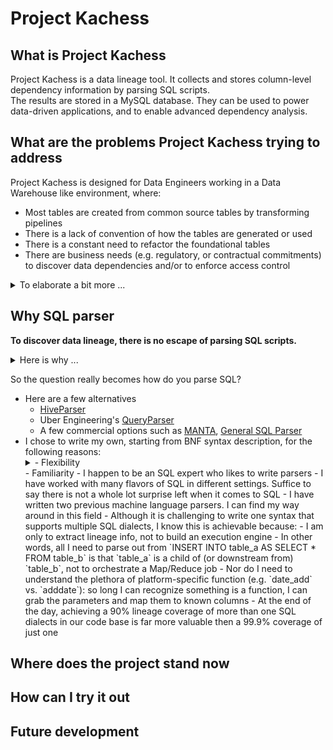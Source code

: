
# Project Kachess  
  
## What is Project Kachess  
  
Project Kachess is a data lineage tool. It collects and stores column-level dependency information by parsing SQL scripts.   
The results are stored in a MySQL database. They can be used to power data-driven applications, and to enable advanced dependency analysis.  
  
  
## What are the problems Project Kachess trying to address  
  
Project Kachess is designed for Data Engineers working in a Data Warehouse like environment, where:  
- Most tables are created from common source tables by transforming pipelines  
- There is a lack of convention of how the tables are generated or used  
- There is a constant need to refactor the foundational tables  
- There are business needs (e.g. regulatory, or contractual commitments) to discover data dependencies and/or to enforce access control  
  
<details>  
    <summary>To elaborate a bit more ... </summary>  
  
### Background  
  
- Project Kachess is inspired by my recent work at a popular software company where there was a lot of data users and SQL writers, but there was very few data engineers  
  - Many people built SQL pipelines besides data engineers: data scientists, BI developers, software engineers, product managers, etc.  
  - Most of them wrote pipelines to address their immediate needs, with a hope that one day, someday, a data engineer will take over   
- As a result, the pipelines were haphazardly done:  
  - There was a lack of rigor to ensure data fidelity, e.g. whether a pipeline uses the source of truth, whether there is data quality checks, etc.  
  - There was no enforcement of engineering best practices, e.g. adopting naming convention, breaking down complicated pipelines into smaller, re-useable components  
  - There was very little documentation for most pipelines  
- The problem tends to feed on itself  
  - Even when there are opportunities to refactor an existing table, because people are afraid of downstream impacts, they often choose the only option they are left with: to build a parallel table.  
  - After a while, when there are so many look-alike tables, one lost track of which one is the latest, or is the source of truth  
  - Even when a data engineer is ready to consolidate the pipelines, she found her scope just multiplied  
  - The cycle continues until no one trusts the data warehouse anymore  
- Similarly, there are other critical needs that could benefit greatly from data lineage, for example  
  - When a pipeline had an incident, the on-call engineer needs to find and notify downstream owners of the outage. She needs to be able to answer questions like, "how soon my dashboard will be back online"? 
  - When you decided to move your data warehouse to a new platform, which pipeline to migrate first?
  - When you have to make a data model change, which downstream pipeline needs to be re-written?
  - When InfoSec or SOX compliance teams ask for access control audit  
</details>    
  
## Why SQL parser  
  
**To discover data lineage, there is no escape of parsing SQL scripts.**
<details>
    <summary>Here is why ... </summary>  

- In a smaller setting, you may be able to use `grep`, `find` or an IDE to track downstream dependencies of a table
- However, in an large dev environment, when you have to do the same lookup repeatedly, among hundreds of pipelines or thousands of tables, the task quickly becomes productivity drain
- What is more, if all the SQL programs follow a coding standard, or conforming to a naming convention, table lookups may be much easier. 
- However, when you have a legacy code base that is several years old, and you had many turnovers on the team, you may not assume anything
</details>

So the question really becomes how do you parse SQL?
- Here are a few alternatives
    - [HiveParser](https://hive.apache.org/javadocs/r2.1.1/api/org/apache/hadoop/hive/ql/parse/HiveParser.html)
    - Uber Engineering's [QueryParser](https://github.com/uber/queryparser)
    - A few commercial options such as [MANTA](https://getmanta.com/), [General SQL Parser](http://www.sqlparser.com/)
- I chose to write my own, starting from BNF syntax description, for the following reasons:
    <details>
    <summary>- Flexibility</summary>
        - Because we used Hive to create/populate tables but Presto to query them, I need to parse both SQL dialects
        - In the future, we may need to support other analytical engines such as Redshift or Snowflake
    </details>
    - Familiarity
        - I happen to be an SQL expert who likes to write parsers
            - I have worked with many flavors of SQL in different settings. Suffice to say there is not a whole lot surprise left when it comes to SQL
            - I have written two previous machine language parsers. I can find my way around in this field
        - Although it is challenging to write one syntax that supports multiple SQL dialects, I know this is achievable because:
            - I am only to extract lineage info, not to build an execution engine
                - In other words, all I need to parse out from `INSERT INTO table_a AS SELECT * FROM table_b` is that `table_a` is a child of (or downstream from) `table_b`, not to orchestrate a Map/Reduce job
                - Nor do I need to understand the plethora of platform-specific function (e.g. `date_add` vs. `adddate`): so long I can recognize something is a function, I can grab the parameters and map them to known columns
            - At the end of the day, achieving a 90% lineage coverage of more than one SQL dialects in our code base is far more valuable then a 99.9% coverage of just one

## Where does the project stand now
## How can I try it out  
## Future development
